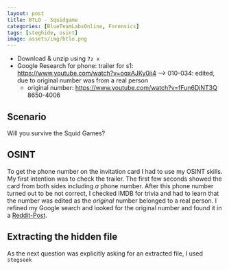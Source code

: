 ```yaml
---
layout: post
title: BTLO - Squidgame
categories: [BlueTeamLabsOnline, Forensics]
tags: [steghide, osint]
image: assets/img/btlo.png
---
```


- Download & unzip using `7z x`
- Google Research for phone: trailer for s1: https://www.youtube.com/watch?v=oqxAJKy0ii4 --> 010-034: edited, due to original number was from a real person
	- original number: https://www.youtube.com/watch?v=fFun6DjNT3Q 8650-4006

## Scenario
Will you survive the Squid Games? 

## OSINT
To get the phone number on the invitation card I had to use my OSINT skills.
My first intention was to check the trailer. The first few seconds showed the card from both sides including *a* phone number. After this phone number turned out to be 
not correct, I checked IMDB for trivia and had to learn that the number was edited as the *original* number belonged to a real person.
I refined my Google search and looked for the original number and found it in a [Reddit-Post](https://www.reddit.com/r/squidgame/comments/qfbfhp/meaning_of_010034_number_on_business_card/).

## Extracting the hidden file
As the next question was explicitly asking for an extracted file, I used `stegseek`
